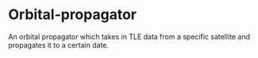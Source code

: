 # Orbital-propagator

An orbital propagator which takes in TLE data from a specific satellite and propagates it to a certain date.